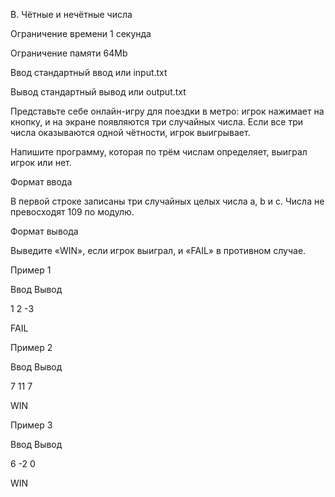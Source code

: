 B. Чётные и нечётные числа

Ограничение времени 1 секунда

Ограничение памяти 64Mb

Ввод стандартный ввод или input.txt

Вывод стандартный вывод или output.txt

Представьте себе онлайн-игру для поездки в метро: игрок нажимает на кнопку, и на экране появляются три случайных числа. Если все три числа оказываются одной чётности, игрок выигрывает.

Напишите программу, которая по трём числам определяет, выиграл игрок или нет.

Формат ввода

В первой строке записаны три случайных целых числа a, b и c. Числа не превосходят 109 по модулю.

Формат вывода

Выведите «WIN», если игрок выиграл, и «FAIL» в противном случае.

Пример 1

Ввод Вывод

1 2 -3

FAIL

Пример 2

Ввод Вывод

7 11 7

WIN

Пример 3

Ввод Вывод

6 -2 0

WIN